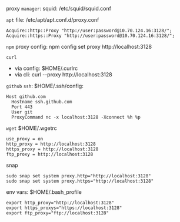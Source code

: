 proxy `manager`: squid: /etc/squid/squid.conf

`apt` file: /etc/apt/apt.conf.d/proxy.conf

```
Acquire::http::Proxy "http://user:password@10.70.124.16:3128/";
Acquire::https::Proxy "http://user:password@10.70.124.16:3128/";
```

`npm` proxy config: npm config set proxy http://localhost:3128

`curl`
- via config: $HOME/.curlrc
- via cli: curl --proxy http://localhost:3128

`github` `ssh`: $HOME/.ssh/config: 
```
Host github.com
  Hostname ssh.github.com
  Port 443
  User git
  ProxyCommand nc -x localhost:3128 -Xconnect %h %p
```

`wget` $HOME/.wgetrc
```
use_proxy = on
http_proxy = http://localhost:3128
https_proxy = http://localhost:3128
ftp_proxy = http://localhost:3128
```


snap
```
sudo snap set system proxy.http="http://localhost:3128"
sudo snap set system proxy.https="http://localhost:3128"
```

env vars: $HOME/.bash_profile
```
export http_proxy="http://localhost:3128"
export https_proxys="https://localhost:3128"
export ftp_proxy="ftp://localhost:3128"
```

